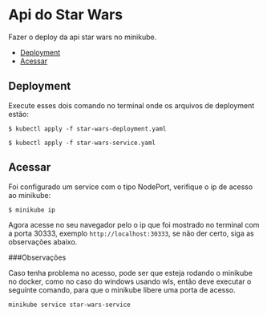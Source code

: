 # Api do Star Wars

Fazer o deploy da api star wars no minikube.

- [Deployment](#deployment)
- [Acessar](#acessar)

## Deployment

Execute esses dois comando no terminal onde os arquivos de deployment estão:

```
$ kubectl apply -f star-wars-deployment.yaml
```

```
$ kubectl apply -f star-wars-service.yaml
```

## Acessar

Foi configurado um service com o tipo NodePort, verifique o ip de acesso ao minikube:

```
$ minikube ip
```

Agora acesse no seu navegador pelo o ip que foi mostrado no terminal com a porta 30333, exemplo ```http://localhost:30333```, se não der certo, siga as observações abaixo.

###Observações

Caso tenha problema no acesso, pode ser que esteja rodando o minikube no docker, como no caso do windows usando wls, então deve executar o seguinte comando, para que o minikube libere uma porta de acesso.

```
minikube service star-wars-service
```